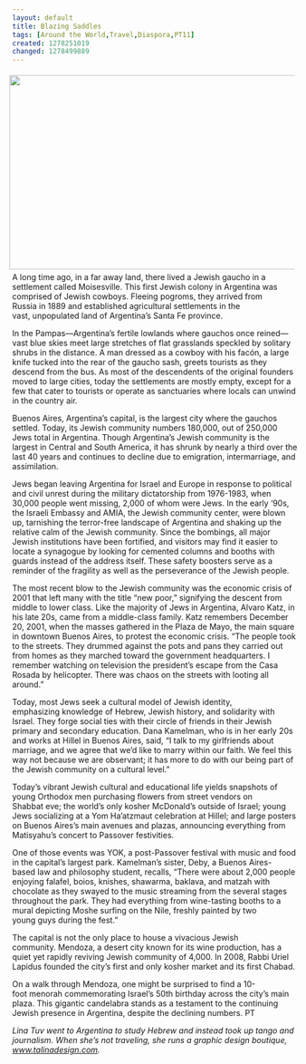 ```yaml
---
layout: default
title: Blazing Saddles
tags: [Around the World,Travel,Diaspora,PT11]
created: 1278251019
changed: 1278499889
---
```

<p><img width="600" height="343" vspace="5" hspace="5" align="right" alt="" src="/files/PresenTense%20Blazing%20Saddles%20Image.jpg" />A&nbsp;long time ago, in a far away land, there lived a Jewish&nbsp;gaucho in a settlement called Moisesville. This&nbsp;first Jewish colony in Argentina was comprised of&nbsp;Jewish cowboys. Fleeing pogroms, they arrived from Russia&nbsp;in 1889 and established agricultural settlements in the vast,&nbsp;unpopulated land of Argentina&rsquo;s Santa Fe province.</p>
<p>In the Pampas&mdash;Argentina&rsquo;s fertile lowlands where&nbsp;gauchos once reined&mdash;vast blue skies meet large stretches&nbsp;of flat grasslands speckled by solitary shrubs in the distance.&nbsp;A man dressed as a cowboy with his fac&oacute;n, a large knife&nbsp;tucked into the rear of the gaucho sash, greets tourists as&nbsp;they descend from the bus. As most of the descendents of&nbsp;the original founders moved to large cities, today the settlements&nbsp;are mostly empty, except for a few that cater to tourists&nbsp;or operate as sanctuaries where locals can unwind in&nbsp;the country air.</p>
<p>Buenos Aires, Argentina&rsquo;s capital, is the largest city&nbsp;where the gauchos settled. Today, its Jewish community&nbsp;numbers 180,000, out of 250,000 Jews total in Argentina. Though Argentina&rsquo;s Jewish community is the largest&nbsp;in Central and South America, it has shrunk by nearly a&nbsp;third over the last 40 years and continues to decline due to&nbsp;emigration, intermarriage, and assimilation.</p>
<p>Jews began leaving Argentina for Israel and Europe in&nbsp;response to political and civil unrest during the military&nbsp;dictatorship from 1976-1983, when 30,000 people went missing, 2,000 of whom were Jews. In the early &lsquo;90s, the&nbsp;Israeli Embassy and AMIA, the Jewish community center,&nbsp;were blown up, tarnishing the terror-free landscape of Argentina&nbsp;and shaking up the relative calm of the Jewish community. Since the bombings, all major Jewish institutions&nbsp;have been fortified, and visitors may find it easier to locate a synagogue by looking for cemented&nbsp;columns and booths with guards instead&nbsp;of the address itself. These safety&nbsp;boosters serve as a reminder of the fragility&nbsp;as well as the perseverance of the&nbsp;Jewish people.</p>
<p>The most recent blow to the Jewish&nbsp;community was the economic&nbsp;crisis of 2001 that left many with&nbsp;the title &ldquo;new poor,&rdquo; signifying the&nbsp;descent from middle to lower class.&nbsp;Like the majority of Jews in Argentina,&nbsp;Alvaro Katz, in his late 20s, came&nbsp;from a middle-class family. Katz remembers&nbsp;December 20, 2001, when&nbsp;the masses gathered in the Plaza de&nbsp;Mayo, the main square in downtown&nbsp;Buenos Aires, to protest the economic&nbsp;crisis. &ldquo;The people took to the streets.&nbsp;They drummed against the pots and&nbsp;pans they carried out from homes as&nbsp;they marched toward the government&nbsp;headquarters. I remember watching&nbsp;on television the president&rsquo;s escape&nbsp;from the Casa Rosada by helicopter.&nbsp;There was chaos on the streets with&nbsp;looting all around.&rdquo;</p>
<p>Today, most Jews seek a cultural&nbsp;model of Jewish identity, emphasizing&nbsp;knowledge of Hebrew, Jewish history,&nbsp;and solidarity with Israel. They forge&nbsp;social ties with their circle of friends&nbsp;in their Jewish primary and secondary&nbsp;education. Dana Kamelman, who is&nbsp;in her early 20s and works at Hillel in&nbsp;Buenos Aires, said, &ldquo;I talk to my girlfriends&nbsp;about marriage, and we agree&nbsp;that we&rsquo;d like to marry within our&nbsp;faith. We feel this way not because we&nbsp;are observant; it has more to do with&nbsp;our being part of the Jewish community&nbsp;on a cultural level.&rdquo;</p>
<p>Today&rsquo;s vibrant Jewish cultural&nbsp;and educational life yields snapshots&nbsp;of young Orthodox men purchasing&nbsp;flowers from street vendors on Shabbat&nbsp;eve; the world&rsquo;s only kosher McDonald&rsquo;s&nbsp;outside of Israel; young Jews socializing&nbsp;at a Yom Ha&rsquo;atzmaut celebration at Hillel;&nbsp;and large posters on Buenos Aires&rsquo;s&nbsp;main avenues and plazas, announcing&nbsp;everything from Matisyahu&rsquo;s concert to&nbsp;Passover festivities.</p>
<p>One of those events was YOK, a&nbsp;post-Passover festival with music and&nbsp;food in the capital&rsquo;s largest park. Kamelman&rsquo;s&nbsp;sister, Deby, a Buenos Aires-based&nbsp;law and philosophy student, recalls,&nbsp;&ldquo;There were about 2,000 people enjoying&nbsp;falafel, boios, knishes, shawarma, baklava,&nbsp;and matzah with chocolate as they&nbsp;swayed to the music streaming from the&nbsp;several stages throughout the park. They&nbsp;had everything from wine-tasting booths&nbsp;to a mural depicting Moshe surfing on&nbsp;the Nile, freshly painted by two young&nbsp;guys during the fest.&rdquo;</p>
<p>The capital is not the only place to&nbsp;house a vivacious Jewish community.&nbsp;Mendoza, a desert city known for its&nbsp;wine production, has a quiet yet rapidly&nbsp;reviving Jewish community of 4,000. In&nbsp;2008, Rabbi Uriel Lapidus founded the&nbsp;city&rsquo;s first and only kosher market and its&nbsp;first Chabad.</p>
<p>On a walk through Mendoza, one&nbsp;might be surprised to find a 10-foot&nbsp;menorah commemorating Israel&rsquo;s 50th&nbsp;birthday across the city&rsquo;s main plaza. This&nbsp;gigantic candelabra stands as a testament&nbsp;to the continuing Jewish presence in Argentina,&nbsp;despite the declining numbers.&nbsp;PT</p>
<p><em>Lina Tuv went to Argentina to&nbsp;study Hebrew and instead took&nbsp;up tango and journalism. When&nbsp;she&rsquo;s not traveling, she runs a graphic&nbsp;design boutique, <a href="http://www.talinadesign.com">www.talinadesign.com</a>.</em></p>